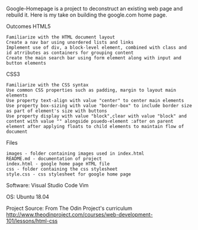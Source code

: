 Google-Homepage is a project to deconstruct an existing web page and rebuild it. Here is my take on building the google.com home page.

Outcomes
HTML5

    Familiarize with the HTML document layout
    Create a nav bar using unordered lists and links
    Implement use of div, a block-level element, combined with class and id atrributes as containers for grouping content
    Create the main search bar using form element along with input and button elements

CSS3

    Familiarize with the CSS syntax
    Use common CSS properties such as padding, margin to layout main elements
    Use property text-align with value "center" to center main elements
    Use property box-sizing with value "border-box" to include border size as part of element's size with buttons
    Use property display with value "block",clear with value "block" and content with value "" alongside psuedo-element :after on parent element after applying floats to child elements to maintain flow of document

Files

    images - folder containing images used in index.html
    README.md - documentation of project
    index.html - google home page HTML file
    css - folder containing the css stylesheet
    style.css - css stylesheet for google home page


Software: 
Visual Studio Code
Vim


OS:
Ubuntu 18.04


Project Source:
From The Odin Project's curriculum
http://www.theodinproject.com/courses/web-development-101/lessons/html-css
